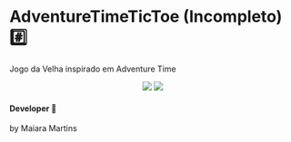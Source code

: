 # AdventureTimeTicToe (Incompleto) :hash:
Jogo da Velha inspirado em Adventure Time

<p align="center">
       <image src="https://user-images.githubusercontent.com/40842310/46118162-9a911c80-c1db-11e8-8eaa-ad322d5911d2.jpg"/>
       <image src="https://user-images.githubusercontent.com/40842310/46261574-c4905a80-c4cb-11e8-96b0-0f2a0406096e.png"/>
       
 </p>
 
 #### Developer :star2:
 by Maiara Martins 

